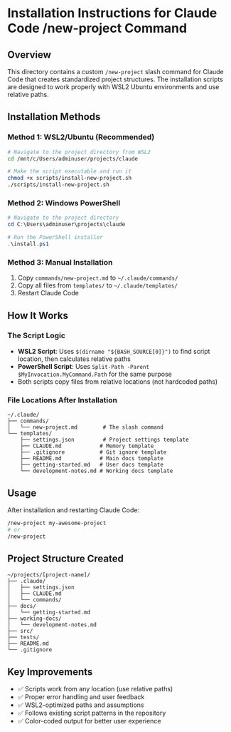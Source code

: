 # Installation Instructions for Claude Code /new-project Command

## Overview
This directory contains a custom `/new-project` slash command for Claude Code that creates standardized project structures. The installation scripts are designed to work properly with WSL2 Ubuntu environments and use relative paths.

## Installation Methods

### Method 1: WSL2/Ubuntu (Recommended)
```bash
# Navigate to the project directory from WSL2
cd /mnt/c/Users/adminuser/projects/claude

# Make the script executable and run it
chmod +x scripts/install-new-project.sh
./scripts/install-new-project.sh
```

### Method 2: Windows PowerShell
```powershell
# Navigate to the project directory
cd C:\Users\adminuser\projects\claude

# Run the PowerShell installer
.\install.ps1
```

### Method 3: Manual Installation
1. Copy `commands/new-project.md` to `~/.claude/commands/`
2. Copy all files from `templates/` to `~/.claude/templates/`
3. Restart Claude Code

## How It Works

### The Script Logic
- **WSL2 Script**: Uses `$(dirname "${BASH_SOURCE[0]}")` to find script location, then calculates relative paths
- **PowerShell Script**: Uses `Split-Path -Parent $MyInvocation.MyCommand.Path` for the same purpose
- Both scripts copy files from relative locations (not hardcoded paths)

### File Locations After Installation
```
~/.claude/
├── commands/
│   └── new-project.md        # The slash command
└── templates/
    ├── settings.json         # Project settings template
    ├── CLAUDE.md            # Memory template
    ├── .gitignore           # Git ignore template
    ├── README.md            # Main docs template
    ├── getting-started.md   # User docs template
    └── development-notes.md # Working docs template
```

## Usage
After installation and restarting Claude Code:
```bash
/new-project my-awesome-project
# or
/new-project
```

## Project Structure Created
```
~/projects/[project-name]/
├── .claude/
│   ├── settings.json
│   ├── CLAUDE.md
│   └── commands/
├── docs/
│   └── getting-started.md
├── working-docs/
│   └── development-notes.md
├── src/
├── tests/
├── README.md
└── .gitignore
```

## Key Improvements
- ✅ Scripts work from any location (use relative paths)
- ✅ Proper error handling and user feedback
- ✅ WSL2-optimized paths and assumptions
- ✅ Follows existing script patterns in the repository
- ✅ Color-coded output for better user experience
